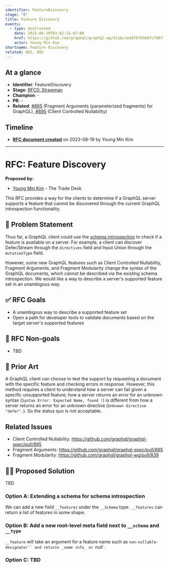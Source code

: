 ```yaml
---
identifier: FeatureDiscovery
stage: "0"
title: Feature Discovery
events:
  - type: docCreated
    date: 2023-08-19T03:02:15-07:00
    href: https://github.com/graphql/graphql-wg/blob/ced6f6f0566fcf06f775c2fb312ddbfbc47b9bf8/rfcs/FeatureDiscovery.md
    actor: Young Min Kim
shortname: Feature Discovery
related: 865, 895
---
```


## At a glance

- **Identifier**: FeatureDiscovery
- **Stage**: [RFC0: Strawman](https://github.com/graphql/graphql-spec/blob/main/CONTRIBUTING.md#stage-0-strawman)
- **Champion**: -
- **PR**: -
- **Related**: [#865](/rfcs/865) (Fragment Arguments (parameterized fragments) for GraphQL), [#895](/rfcs/895) (Client Controlled Nullability)

<!-- BEGIN_CUSTOM_TEXT -->



<!-- END_CUSTOM_TEXT -->

## Timeline

- **[RFC document created](https://github.com/graphql/graphql-wg/blob/ced6f6f0566fcf06f775c2fb312ddbfbc47b9bf8/rfcs/FeatureDiscovery.md)** on 2023-08-19 by Young Min Kim

<!-- VERBATIM -->

---

# RFC: Feature Discovery

**Proposed by:**

- [Young Min Kim](https://github.com/aprilrd) - The Trade Desk

This RFC provides a way for the clients to determine if a GraphQL server supports a feature that cannot be discovered through the current GraphQL introspection functionality.

## 📜 Problem Statement

Thus far, a GraphQL client could use the [schema introspection](https://spec.graphql.org/draft/#sec-Schema-Introspection.Schema-Introspection-Schema) to check if a feature is available on a server. For example, a client can discover Defer/Stream through the `directives` field and Input Union through the `mutationType` field.

However, some new GraphQL features such as Client Controlled Nullability, Fragment Arguments, and Fragment Modularity change the syntax of the GraphQL documents, which cannot be described via the existing schema introspection. We would like a way to describe a server's supported feature set in an unambigous way.

## ✅ RFC Goals

- A unambigous way to describe a supported feature set
- Open a path for developer tools to validate documents based on the target server's supported features

## 🚫 RFC Non-goals

- TBD

## 🗿 Prior Art

A GraphQL client can choose to test the support by requesting a document with the specific feature and checking errors in response. However, this method requires a client to understand how a server can fail given a specific unsupported feature; how a server returns an error for an unknown syntax (`Syntax Error: Expected Name, found !`) is different from how a server returns an error for an unknown directive (`Unknown directive "defer".`). So the status quo is not acceptable.

## Related Issues

* Client Controlled Nullability: https://github.com/graphql/graphql-spec/pull/895
* Fragment Arguments: https://github.com/graphql/graphql-spec/pull/865
* Fragment Modularity: https://github.com/graphql/graphql-wg/pull/839

## 🧑‍💻 Proposed Solution

TBD

### Option A: Extending a schema for schema introspection

We can add a new field `__features` under the `__Schema` type. `__features` can return a list of features in some shape.

### Option B: Add a new root-level meta field next to `__schema` and `__type`

`__feature` will take an argument for a feature name such as `non-nullable-designator`` and returns _some info_ or `null`.

### Option C: TBD
